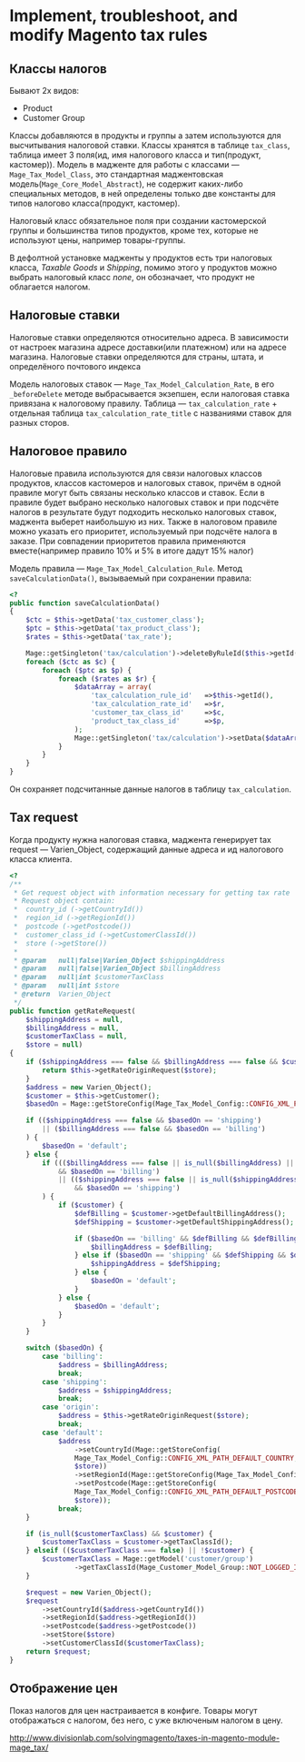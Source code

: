 # Implement, troubleshoot, and modify Magento tax rules

## Классы налогов

Бывают 2х видов:

  * Product
  * Customer Group

Классы добавляются в продукты и группы а затем используются для высчитывания налоговой ставки.
Классы хранятся в таблице `tax_class`, таблица имеет 3 поля(ид, имя налогового класса и тип(продукт, кастомер)). Модель в мадженте для работы с классами — `Mage_Tax_Model_Class`, это стандартная маджентовская модель(`Mage_Core_Model_Abstract`), не содержит каких-либо специальных методов, в ней определены только две константы для типов налогово класса(продукт, кастомер).

Налоговый класс обязательное поля при создании кастомерской группы и большинства типов продуктов, кроме тех, которые не используют цены, например товары-группы.

В дефолтной установке мадженты у продуктов есть три налоговых класса, *Taxable Goods* и *Shipping*, помимо этого у продуктов можно выбрать налоговый класс *none*, он обозначает, что продукт не облагается налогом.

## Налоговые ставки

Налоговые ставки определяются относительно адреса. В зависимости от настроек магазина адресе доставки(или платежном) или на адресе магазина. Налоговые ставки определяются для страны, штата, и определёного почтового индекса

Модель налоговых ставок — `Mage_Tax_Model_Calculation_Rate`, в его `_beforeDelete` методе выбрасывается экзепшен, если налоговая ставка привязана к налоговому правилу.
Таблица — `tax_calculation_rate` + отдельная таблица `tax_calculation_rate_title` с названиями ставок для разных сторов.

## Налоговое правило

Налоговые правила используются для связи налоговых классов продуктов, классов кастомеров и налоговых ставок, причём в одной правиле могут быть связаны несколько классов и ставок. Если в правиле будет выбрано несколько налоговых ставок и при подсчёте налогов в результате будут подходить несколько налоговых ставок, маджента выберет наибольшую из них. Также в налоговом правиле можно указать его приоритет, используемый при подсчёте налога в заказе. При совпадении приоритетов правила применяются вместе(например правило 10% и 5% в итоге дадут 15% налог)

Модель правила — `Mage_Tax_Model_Calculation_Rule`. Метод `saveCalculationData()`, вызываемый при сохранении правила:
```php
<?
public function saveCalculationData()
{
    $ctc = $this->getData('tax_customer_class');
    $ptc = $this->getData('tax_product_class');
    $rates = $this->getData('tax_rate');

    Mage::getSingleton('tax/calculation')->deleteByRuleId($this->getId());
    foreach ($ctc as $c) {
        foreach ($ptc as $p) {
            foreach ($rates as $r) {
                $dataArray = array(
                    'tax_calculation_rule_id'   =>$this->getId(),
                    'tax_calculation_rate_id'   =>$r,
                    'customer_tax_class_id'     =>$c,
                    'product_tax_class_id'      =>$p,
                );
                Mage::getSingleton('tax/calculation')->setData($dataArray)->save();
            }
        }
    }
}
```

Он сохраняет подсчитанные данные налогов в таблицу `tax_calculation`.


## Tax request

Когда продукту нужна налоговая ставка, маджента генерирует tax request — Varien_Object, содержащий данные адреса и ид налогового класса клиента.
```php
<?
/**
 * Get request object with information necessary for getting tax rate
 * Request object contain:
 *  country_id (->getCountryId())
 *  region_id (->getRegionId())
 *  postcode (->getPostcode())
 *  customer_class_id (->getCustomerClassId())
 *  store (->getStore())
 *
 * @param   null|false|Varien_Object $shippingAddress
 * @param   null|false|Varien_Object $billingAddress
 * @param   null|int $customerTaxClass
 * @param   null|int $store
 * @return  Varien_Object
 */
public function getRateRequest(
    $shippingAddress = null,
    $billingAddress = null,
    $customerTaxClass = null,
    $store = null)
{
    if ($shippingAddress === false && $billingAddress === false && $customerTaxClass === false) {
        return $this->getRateOriginRequest($store);
    }
    $address = new Varien_Object();
    $customer = $this->getCustomer();
    $basedOn = Mage::getStoreConfig(Mage_Tax_Model_Config::CONFIG_XML_PATH_BASED_ON, $store);

    if (($shippingAddress === false && $basedOn == 'shipping')
        || ($billingAddress === false && $basedOn == 'billing')
    ) {
        $basedOn = 'default';
    } else {
        if ((($billingAddress === false || is_null($billingAddress) || !$billingAddress->getCountryId())
            && $basedOn == 'billing')
            || (($shippingAddress === false || is_null($shippingAddress) || !$shippingAddress->getCountryId())
                && $basedOn == 'shipping')
        ) {
            if ($customer) {
                $defBilling = $customer->getDefaultBillingAddress();
                $defShipping = $customer->getDefaultShippingAddress();

                if ($basedOn == 'billing' && $defBilling && $defBilling->getCountryId()) {
                    $billingAddress = $defBilling;
                } else if ($basedOn == 'shipping' && $defShipping && $defShipping->getCountryId()) {
                    $shippingAddress = $defShipping;
                } else {
                    $basedOn = 'default';
                }
            } else {
                $basedOn = 'default';
            }
        }
    }

    switch ($basedOn) {
        case 'billing':
            $address = $billingAddress;
            break;
        case 'shipping':
            $address = $shippingAddress;
            break;
        case 'origin':
            $address = $this->getRateOriginRequest($store);
            break;
        case 'default':
            $address
                ->setCountryId(Mage::getStoreConfig(
                Mage_Tax_Model_Config::CONFIG_XML_PATH_DEFAULT_COUNTRY,
                $store))
                ->setRegionId(Mage::getStoreConfig(Mage_Tax_Model_Config::CONFIG_XML_PATH_DEFAULT_REGION, $store))
                ->setPostcode(Mage::getStoreConfig(
                Mage_Tax_Model_Config::CONFIG_XML_PATH_DEFAULT_POSTCODE,
                $store));
            break;
    }

    if (is_null($customerTaxClass) && $customer) {
        $customerTaxClass = $customer->getTaxClassId();
    } elseif (($customerTaxClass === false) || !$customer) {
        $customerTaxClass = Mage::getModel('customer/group')
                ->getTaxClassId(Mage_Customer_Model_Group::NOT_LOGGED_IN_ID);
    }

    $request = new Varien_Object();
    $request
        ->setCountryId($address->getCountryId())
        ->setRegionId($address->getRegionId())
        ->setPostcode($address->getPostcode())
        ->setStore($store)
        ->setCustomerClassId($customerTaxClass);
    return $request;
}
```

## Отображение цен

Показ налогов для цен настраивается в конфиге. Товары могут отображаться с налогом, без него, с уже включеным налогом в цену.


http://www.divisionlab.com/solvingmagento/taxes-in-magento-module-mage_tax/
